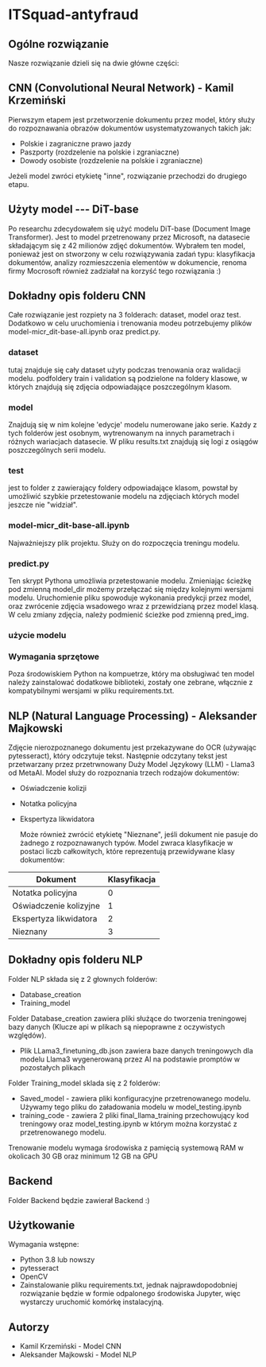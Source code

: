 # ITSquad-antyfraud
## Ogólne rozwiązanie
Nasze rozwiązanie dzieli się na dwie główne części:

## CNN (Convolutional Neural Network) - Kamil Krzemiński
Pierwszym etapem jest przetworzenie dokumentu przez model, który służy do rozpoznawania obrazów dokumentów usystematyzowanych takich jak:

- Polskie i zagraniczne prawo jazdy
- Paszporty (rozdzelenie na polskie i zgraniaczne)
- Dowody osobiste (rozdzelenie na polskie i zgraniaczne)

Jeżeli model zwróci etykietę "inne", rozwiązanie przechodzi do drugiego etapu.
## Użyty model --- DiT-base

Po researchu zdecydowałem się użyć modelu DiT-base (Document Image Transformer). Jest to model przetrenowany przez Microsoft, na datasecie składającym się z 42 milionów zdjęć dokumentów. Wybrałem ten model, ponieważ jest on stworzony w celu rozwiązywania zadań typu: klasyfikacja dokumentów, analizy rozmieszczenia elementów w dokumencie, renoma firmy Mocrosoft również zadziałał na korzyść tego rozwiązania :)
## Dokładny opis folderu CNN

Całe rozwiązanie jest rozpiety na 3 folderach: dataset, model oraz test. Dodatkowo w celu uruchomienia i trenowania modeu potrzebujemy plików model-micr_dit-base-all.ipynb oraz predict.py. 

### dataset
tutaj znajduje się cały dataset użyty podczas trenowania oraz walidacji modelu. podfoldery train i validation są podzielone na foldery klasowe, w których znajdują się zdjęcia odpowiadające poszczególnym klasom.

### model
Znajdują się w nim kolejne 'edycje' modelu numerowane jako serie. Każdy z tych folderów jest osobnym, wytrenowanym na innych parametrach i różnych wariacjach datasecie. 
W pliku results.txt znajdują się logi z osiągów poszczególnych serii modelu.

### test
jest to folder z zawierający foldery odpowiadające klasom, powstał by umożliwić szybkie przetestowanie modelu na zdjęciach których model jeszcze nie "widział".

### model-micr_dit-base-all.ipynb

Najważniejszy plik projektu. Służy on do rozpoczęcia treningu modelu.

### predict.py
Ten skrypt Pythona umożliwia przetestowanie modelu. Zmieniając ścieżkę pod zmienną model_dir możemy przełączać się między kolejnymi wersjami modelu. Uruchomienie pliku spowoduje wykonania predykcji przez model, oraz zwrócenie zdjęcia wsadowego wraz z przewidzianą przez model klasą. W celu zmiany zdjęcia, należy podmienić ścieżke pod zmienną pred_img. 

### użycie modelu


### Wymagania sprzętowe
Poza środowiskiem Python na kompuetrze, który ma obsługiwać ten model należy zainstalować dodatkowe biblioteki, zostały one zebrane, włącznie z kompatybilnymi wersjami w pliku requirements.txt. 

## NLP (Natural Language Processing) - Aleksander Majkowski
Zdjęcie nierozpoznanego dokumentu jest przekazywane do OCR (używając pytesseract), który odczytuje tekst. Następnie odczytany tekst jest przetwarzany przez przetrwnowany Duży Model Językowy (LLM) - Llama3 od MetaAI. Model służy do rozpoznania trzech rodzajów dokumentów:

- Oświadczenie kolizji
- Notatka policyjna
- Ekspertyza likwidatora
  
  Może również zwrócić etykietę "Nieznane", jeśli dokument nie pasuje do żadnego z rozpoznawanych typów. Model zwraca klasyfikacje w postaci liczb całkowitych, które reprezentują przewidywane klasy dokumentów:

| Dokument                 | Klasyfikacja |
|--------------------------|--------------|
| Notatka policyjna        | 0            |
| Oświadczenie kolizyjne   | 1            |
| Ekspertyza likwidatora   | 2            |
| Nieznany                 | 3            |

## Dokładny opis folderu NLP

Folder NLP składa się z 2 głownych folderów:
- Database_creation
- Training_model

Folder Database_creation zawiera pliki służące do tworzenia treningowej bazy danych (Klucze api w plikach są niepoprawne z oczywistych względów). 
- Plik LLama3_finetuning_db.json zawiera baze danych treningowych dla modelu Llama3 wygenerowaną przez AI na podstawie promptów w pozostałych plikach

Folder Training_model sklada się z 2 folderów:
- Saved_model - zawiera pliki konfiguracyjne przetrenowanego modelu. Używamy tego pliku do załadowania modelu w model_testing.ipynb
- training_code - zawiera 2 pliki final_llama_training przechowujący kod treningowy oraz model_testing.ipynb w którym można korzystać z przetrenowanego modelu.

Trenowanie modelu wymaga środowiska z pamięcią systemową RAM w okolicach 30 GB oraz minimum 12 GB na GPU

## Backend

Folder Backend będzie zawierał Backend :)

## Użytkowanie
Wymagania wstępne:
- Python 3.8 lub nowszy
- pytesseract
- OpenCV
- Zainstalowanie pliku requirements.txt, jednak najprawdopodobniej rozwiązanie będzie w formie odpalonego środowiska Jupyter, więc wystarczy uruchomić komórkę instalacyjną.

## Autorzy
- Kamil Krzemiński - Model CNN
- Aleksander Majkowski - Model NLP
